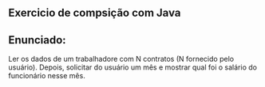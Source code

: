 ## Exercicio de compsição com Java

## Enunciado:

Ler os dados de um trabalhadore com N contratos (N fornecido pelo usuário). Depois, solicitar do usuário um mês e mostrar qual foi o salário do funcionário nesse mês.